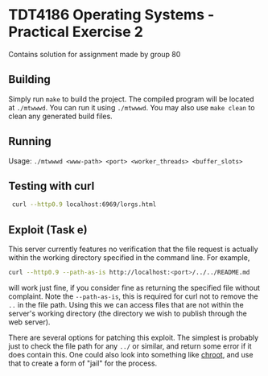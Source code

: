 # TDT4186 Operating Systems - Practical Exercise 2

Contains solution for assignment made by group 80

## Building

Simply run `make` to build the project. The compiled program will be located at `./mtwwwd`. You can run it using `./mtwwwd`. You may also use `make clean` to clean any generated build files.

## Running

Usage: `./mtwwwd <www-path> <port> <worker_threads> <buffer_slots>`

## Testing with curl

```bash
 curl --http0.9 localhost:6969/lorgs.html
```

## Exploit (Task e)

 This server currently features no verification that the file request is actually within the working directory specified in the command line. For example,

 ```bash
 curl --http0.9 --path-as-is http://localhost:<port>/../../README.md
```

will work just fine, if you consider fine as returning the specified file without complaint. Note the `--path-as-is`, this is required for curl not to remove the `..` in the file path. Using this we can access files that are not within the server's working directory (the directory we wish to publish through the web server). 

There are several options for patching this exploit. The simplest is probably just to check the file path for any `../` or similar, and return some error if it does contain this. One could also look into something like [chroot](https://man7.org/linux/man-pages/man2/chroot.2.html), and use that to create a form of "jail" for the process. 
